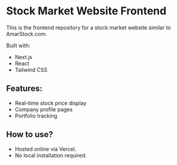 # Stock Market Website Frontend

This is the frontend repository for a stock market website similar to AmarStock.com.

Built with:
- Next.js
- React
- Tailwind CSS

## Features:
- Real-time stock price display
- Company profile pages
- Portfolio tracking

## How to use?

- Hosted online via Vercel.
- No local installation required.

